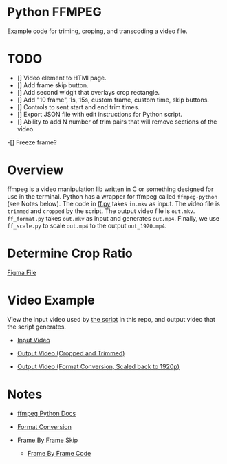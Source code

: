 # Python FFMPEG 

Example code for triming, croping, and transcoding a video file.

# TODO

- [] Video element to HTMl page. 
- [] Add frame skip button.
- [] Add second widgit that overlays crop rectangle.
- [] Add "10 frame", 1s, 15s, custom frame, custom time, skip buttons.
- [] Controls to sent start and end trim times. 
- [] Export JSON file with edit instructions for Python script.
- [] Ability to add N number of trim pairs that will remove sections of the video.

-[] Freeze frame?

# Overview

ffmpeg is a video manipulation lib written in C or something designed for use in the terminal. Python has a wrapper for ffmpeg called `ffmpeg-python` (see Notes below). The code in [ff.py](https://github.com/strawstack/PythonFFMPEG/blob/main/ff.py) takes `in.mkv` as input. The video file is `trimmed` and `cropped` by the script. The output video file is `out.mkv`. `ff_format.py` takes `out.mkv` as input and generates `out.mp4`. Finally, we use `ff_scale.py` to scale `out.mp4` to the output `out_1920.mp4`.

# Determine Crop Ratio

[Figma File](https://www.figma.com/file/iAWUjaWzykgCmwCilOJ7CK/ffmpeg_crop?node-id=0%3A1&t=gz9Lup8XCFjOjlms-1)

# Video Example

View the input video used by [the script](https://github.com/strawstack/PythonFFMPEG/blob/main/ff.py) in this repo, and output video that the script generates.

- [Input Video](https://youtu.be/FrOTCRuQN2M)

- [Output Video (Cropped and Trimmed)](https://youtu.be/sFIhnM7CqlM)

- [Output Video (Format Conversion, Scaled back to 1920p)](https://youtu.be/pmrBEZupeFk)

# Notes

- [ffmpeg Python Docs](https://kkroening.github.io/ffmpeg-python/)

- [Format Conversion](https://askubuntu.com/questions/396883/how-to-simply-convert-video-files-i-e-mkv-to-mp4)

- [Frame By Frame Skip](http://www.inconduit.com/smpte/)

  - [Frame By Frame Code](http://www.inconduit.com/smpte/js/smpte_test_universal.js)
